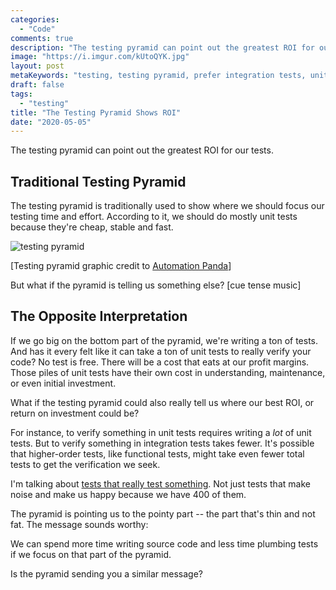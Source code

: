```yaml
---
categories:
  - "Code"
comments: true
description: "The testing pyramid can point out the greatest ROI for our tests."
image: "https://i.imgur.com/kUtoQYK.jpg"
layout: post
metaKeywords: "testing, testing pyramid, prefer integration tests, unit tests"
draft: false
tags:
  - "testing"
title: "The Testing Pyramid Shows ROI"
date: "2020-05-05"
---
```


The testing pyramid can point out the greatest ROI for our tests.

<!--more-->

## Traditional Testing Pyramid

The testing pyramid is traditionally used to show where we should focus our testing time and effort.  According to it, we should do mostly unit tests because they're cheap, stable and fast.

![testing pyramid](https://i.imgur.com/J2j44dt.png)

[Testing pyramid graphic credit to [Automation Panda](https://automationpanda.com/2018/08/01/the-testing-pyramid/)]

But what if the pyramid is telling us something else? [cue tense music]

## The Opposite Interpretation

If we go big on the bottom part of the pyramid, we're writing a ton of tests.  And has it every felt like it can take a ton of unit tests to really verify your code?  No test is free.  There will be a cost that eats at our profit margins. Those piles of unit tests have their own cost in understanding, maintenance, or even initial investment.

What if the testing pyramid could also really tell us where our best ROI, or return on investment could be?  

For instance, to verify something in unit tests requires writing a *lot* of unit tests.  But to verify something in integration tests takes fewer.  It's possible that higher-order tests, like functional tests, might take even fewer total tests to get the verification we seek.

I'm talking about [tests that really test something](/post/tests-that-really-test/).  Not just tests that make noise and make us happy because we have 400 of them.
 
The pyramid is pointing us to the pointy part -- the part that's thin and not fat. The message sounds worthy:

We can spend more time writing source code and less time plumbing tests if we focus on that part of the pyramid.

Is the pyramid sending you a similar message?
